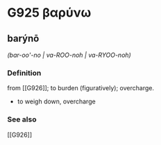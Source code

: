 # G925 βαρύνω

## barýnō

_(bar-oo'-no | va-ROO-noh | va-RYOO-noh)_

### Definition

from [[G926]]; to burden (figuratively); overcharge.

- to weigh down, overcharge

### See also

[[G926]]

